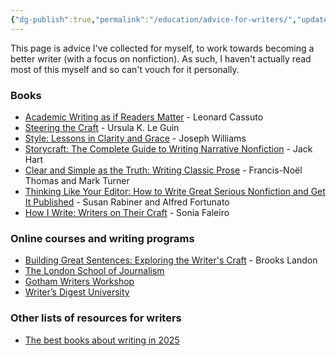 ```yaml
---
{"dg-publish":true,"permalink":"/education/advice-for-writers/","updated":"2025-01-02T09:55:40.176+08:00"}
---
```


This page is advice I've collected for myself, to work towards becoming a better writer (with a focus on nonfiction). As such, I haven't actually read most of this myself and so can't vouch for it personally.

### Books
- [Academic Writing as if Readers Matter](https://press.princeton.edu/books/paperback/9780691195797/academic-writing-as-if-readers-matter) - Leonard Cassuto
- [Steering the Craft](https://www.ursulakleguin.com/steering-the-craft) - Ursula K. Le Guin
- [Style: Lessons in Clarity and Grace](https://www.pearson.com/en-us/subject-catalog/p/style-lessons-in-clarity-and-grace/P200000002140/9780137536603) - Joseph Williams
- [Storycraft: The Complete Guide to Writing Narrative Nonfiction](https://press.uchicago.edu/ucp/books/book/chicago/S/bo71028154.html) - Jack Hart
- [Clear and Simple as the Truth: Writing Classic Prose](https://press.princeton.edu/books/paperback/9780691147437/clear-and-simple-as-the-truth) - Francis-Noël Thomas and Mark Turner
- [Thinking Like Your Editor: How to Write Great Serious Nonfiction and Get It Published](https://wwnorton.com/books/Thinking-Like-Your-Editor/) - Susan Rabiner and Alfred Fortunato
- [How I Write: Writers on Their Craft](https://harpercollins.co.in/product/how-i-write/) - Sonia Faleiro

### Online courses and writing programs
- [Building Great Sentences: Exploring the Writer's Craft](https://www.thegreatcourses.com/courses/building-great-sentences-exploring-the-writer-s-craft) - Brooks Landon
- [The London School of Journalism](https://www.lsj.org/courses/online-courses/) 
- [Gotham Writers Workshop](https://www.writingclasses.com/)
- [Writer’s Digest University](https://writersdigestuniversity.mykajabi.com/)

### Other lists of resources for writers
- [The best books about writing in 2025](https://katrisoikkeli.com/books-about-writing/)
